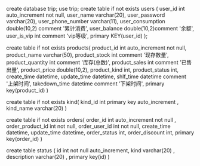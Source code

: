 create database trip;
use trip;
create table if not exists users (
user_id  int auto_increment not null,
user_name varchar(20),
user_password varchar(20),
user_phone_number varchar(11),
user_consumption  double(10,2) comment '累计消费',
user_balance double(10,2)comment '余额',
user_is_vip int comment 'vip等级',
primary KEY(user_id)
);



create table if not exists products(
product_id int auto_increment not null,
product_name varchar(50),
product_stock int comment '现存数量',
product_quantity int comment '库存(总数)',
product_sales int comment '已售出量',
product_price double(10,2),
product_kind int,
product_status int,
create_time datetime,
update_time datetime,
shlf_time datetime comment '上架时间',
takedown_time datetime comment '下架时间',
primary key(product_id)
)

create table if not exists kind(
kind_id int primary key auto_increment ,
kind_name varchar(20)
)





create table if not exists orders(
order_id int auto_increment not null ,
order_product_id int not null,
order_user_id int  not null,
create_time datetime,
update_time datetime,
order_status int,
order_discount int,
primary key(order_id)
)

create table status (
id  int not null auto_increment,
kind varchar(20) ,
description varchar(20) ,
primary key(id)
)


 